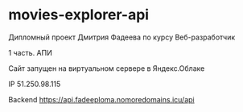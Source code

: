 # movies-explorer-api

Дипломный проект Дмитрия Фадеева по курсу Веб-разработчик

1 часть. АПИ

Сайт запущен на виртуальном сервере в Яндекс.Облаке

IP 51.250.98.115

Backend https://api.fadeeploma.nomoredomains.icu/api 

